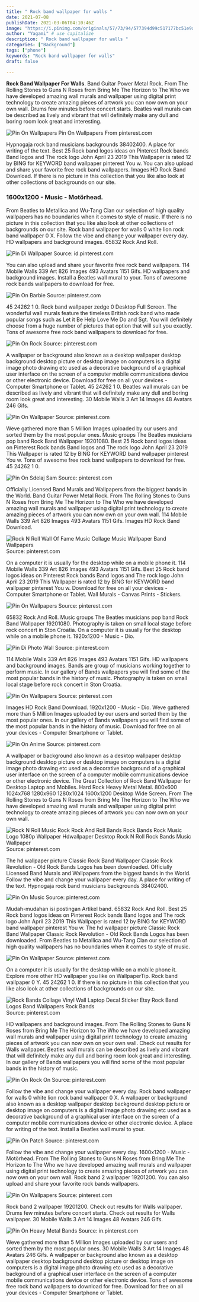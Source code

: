 ```yaml
---
title: " Rock band wallpaper for walls "
date: 2021-07-08
publishDate: 2021-03-06T04:10:46Z
image: "https://i.pinimg.com/originals/57/73/94/577394d99c517177bc51e9aefee6f0ea.jpg"
author: "Yagami" # use capitalize
description: " Rock band wallpaper for walls "
categories: ["Background"]
tags: ["phone"]
keywords: "Rock band wallpaper for walls"
draft: false

---
```



**Rock Band Wallpaper For Walls**. Band Guitar Power Metal Rock. From The Rolling Stones to Guns N Roses from Bring Me The Horizon to The Who we have developed amazing wall murals and wallpaper using digital print technology to create amazing pieces of artwork you can now own on your own wall. Drums few minutes before concert starts. Beatles wall murals can be described as lively and vibrant that will definitely make any dull and boring room look great and interesting.

![Pin On Wallpapers](https://i.pinimg.com/474x/57/93/be/5793beb24ab5c16ffbd3c0600376e8d1.jpg "Pin On Wallpapers")
Pin On Wallpapers From pinterest.com


Hypnogaja rock band musicians backgrounds 38402400. A place for writing of the text. Best 25 Rock band logos ideas on Pinterest Rock bands Band logos and The rock logo John April 23 2019 This Wallpaper is rated 12 by BING for KEYWORD band wallpaper pinterest You w. You can also upload and share your favorite free rock band wallpapers. Images HD Rock Band Download. If there is no picture in this collection that you like also look at other collections of backgrounds on our site.

### 1600x1200 - Music - Motörhead.

From Beatles to Metallica and Wu-Tang Clan our selection of high quality wallpapers has no boundaries when it comes to style of music. If there is no picture in this collection that you like also look at other collections of backgrounds on our site. Rock band wallpaper for walls 0 white lion rock band wallpaper 0 X. Follow the vibe and change your wallpaper every day. HD wallpapers and background images. 65832 Rock And Roll.


![Pin Di Wallpaper](https://i.pinimg.com/originals/d0/69/d1/d069d1562617ab3bb30b19025ddc5b42.jpg "Pin Di Wallpaper")
Source: id.pinterest.com

You can also upload and share your favorite free rock band wallpapers. 114 Mobile Walls 339 Art 826 Images 493 Avatars 1151 Gifs. HD wallpapers and background images. Install a Beatles wall mural to your. Tons of awesome rock bands wallpapers to download for free.

![Pin On Barbie](https://i.pinimg.com/564x/d7/b7/f6/d7b7f697b4d99ba482e696565352b6e0.jpg "Pin On Barbie")
Source: pinterest.com

45 24262 1 0. Rock band wallpaper zedge 0 Desktop Full Screen. The wonderful wall murals feature the timeless British rock band who made popular songs such as Let it Be Help Love Me Do and Sgt. You will definitely choose from a huge number of pictures that option that will suit you exactly. Tons of awesome free rock band wallpapers to download for free.

![Pin On Rock](https://i.pinimg.com/736x/8b/8e/26/8b8e26f6b7359a37660e19a532e9cb05.jpg "Pin On Rock")
Source: pinterest.com

A wallpaper or background also known as a desktop wallpaper desktop background desktop picture or desktop image on computers is a digital image photo drawing etc used as a decorative background of a graphical user interface on the screen of a computer mobile communications device or other electronic device. Download for free on all your devices - Computer Smartphone or Tablet. 45 24262 1 0. Beatles wall murals can be described as lively and vibrant that will definitely make any dull and boring room look great and interesting. 30 Mobile Walls 3 Art 14 Images 48 Avatars 246 Gifs.

![Pin On Wallpaper](https://i.pinimg.com/originals/fb/a0/8c/fba08ce435444afd64fa94c2c60fa03c.jpg "Pin On Wallpaper")
Source: pinterest.com

Weve gathered more than 5 Million Images uploaded by our users and sorted them by the most popular ones. Music groups The Beatles musicians pop band Rock Band Wallpaper 19201080. Best 25 Rock band logos ideas on Pinterest Rock bands Band logos and The rock logo John April 23 2019 This Wallpaper is rated 12 by BING for KEYWORD band wallpaper pinterest You w. Tons of awesome free rock band wallpapers to download for free. 45 24262 1 0.

![Pin On Sdelaj Sam](https://i.pinimg.com/originals/30/f3/5d/30f35d427e5154c36d63a391f0c1abde.jpg "Pin On Sdelaj Sam")
Source: pinterest.com

Officially Licensed Band Murals and Wallpapers from the biggest bands in the World. Band Guitar Power Metal Rock. From The Rolling Stones to Guns N Roses from Bring Me The Horizon to The Who we have developed amazing wall murals and wallpaper using digital print technology to create amazing pieces of artwork you can now own on your own wall. 114 Mobile Walls 339 Art 826 Images 493 Avatars 1151 Gifs. Images HD Rock Band Download.

![Rock N Roll Wall Of Fame Music Collage Music Wallpaper Band Wallpapers](https://i.pinimg.com/originals/e7/3d/58/e73d58965c1cac32d3823c27c105c791.jpg "Rock N Roll Wall Of Fame Music Collage Music Wallpaper Band Wallpapers")
Source: pinterest.com

On a computer it is usually for the desktop while on a mobile phone it. 114 Mobile Walls 339 Art 826 Images 493 Avatars 1151 Gifs. Best 25 Rock band logos ideas on Pinterest Rock bands Band logos and The rock logo John April 23 2019 This Wallpaper is rated 12 by BING for KEYWORD band wallpaper pinterest You w. Download for free on all your devices - Computer Smartphone or Tablet. Wall Murals - Canvas Prints - Stickers.

![Pin On Wallpapers](https://i.pinimg.com/474x/50/98/a4/5098a48b8626dae0dce6cdeea5c2e910.jpg "Pin On Wallpapers")
Source: pinterest.com

65832 Rock And Roll. Music groups The Beatles musicians pop band Rock Band Wallpaper 19201080. Photography is taken on small local stage before rock concert in Ston Croatia. On a computer it is usually for the desktop while on a mobile phone it. 1920x1200 - Music - Dio.

![Pin Di Photo Wall](https://i.pinimg.com/736x/88/82/46/888246e056436d999fcf81febbe9c1ee.jpg "Pin Di Photo Wall")
Source: pinterest.com

114 Mobile Walls 339 Art 826 Images 493 Avatars 1151 Gifs. HD wallpapers and background images. Bands are group of musicians working together to perform music. In our gallery of Bands wallpapers you will find some of the most popular bands in the history of music. Photography is taken on small local stage before rock concert in Ston Croatia.

![Pin On Wallpapers](https://i.pinimg.com/originals/3d/eb/8d/3deb8dd378f76869b704d3f2883cfe6c.png "Pin On Wallpapers")
Source: pinterest.com

Images HD Rock Band Download. 1920x1200 - Music - Dio. Weve gathered more than 5 Million Images uploaded by our users and sorted them by the most popular ones. In our gallery of Bands wallpapers you will find some of the most popular bands in the history of music. Download for free on all your devices - Computer Smartphone or Tablet.

![Pin On Anime](https://i.pinimg.com/originals/f2/e1/85/f2e1855cff663d4597e0be50fa8f952e.jpg "Pin On Anime")
Source: pinterest.com

A wallpaper or background also known as a desktop wallpaper desktop background desktop picture or desktop image on computers is a digital image photo drawing etc used as a decorative background of a graphical user interface on the screen of a computer mobile communications device or other electronic device. The Great Collection of Rock Band Wallpaper for Desktop Laptop and Mobiles. Hard Rock Heavy Metal Metal. 800x600 1024x768 1280x960 1280x1024 1600x1200 Desktop Wide Screen. From The Rolling Stones to Guns N Roses from Bring Me The Horizon to The Who we have developed amazing wall murals and wallpaper using digital print technology to create amazing pieces of artwork you can now own on your own wall.

![Rock N Roll Music Rock Rock And Roll Bands Rock Bands Rock Music Logo 1080p Wallpaper Hdwallpaper Desktop Rock N Roll Rock Bands Music Wallpaper](https://i.pinimg.com/originals/a3/1c/1c/a31c1c497da91f1fafb00bb2f5937362.jpg "Rock N Roll Music Rock Rock And Roll Bands Rock Bands Rock Music Logo 1080p Wallpaper Hdwallpaper Desktop Rock N Roll Rock Bands Music Wallpaper")
Source: pinterest.com

The hd wallpaper picture Classic Rock Band Wallpaper Classic Rock Revolution - Old Rock Bands Logos has been downloaded. Officially Licensed Band Murals and Wallpapers from the biggest bands in the World. Follow the vibe and change your wallpaper every day. A place for writing of the text. Hypnogaja rock band musicians backgrounds 38402400.

![Pin On Music](https://i.pinimg.com/originals/94/d7/ef/94d7ef124e66597e7d1e58a370454d2a.jpg "Pin On Music")
Source: pinterest.com

Mudah-mudahan isi postingan Artikel band. 65832 Rock And Roll. Best 25 Rock band logos ideas on Pinterest Rock bands Band logos and The rock logo John April 23 2019 This Wallpaper is rated 12 by BING for KEYWORD band wallpaper pinterest You w. The hd wallpaper picture Classic Rock Band Wallpaper Classic Rock Revolution - Old Rock Bands Logos has been downloaded. From Beatles to Metallica and Wu-Tang Clan our selection of high quality wallpapers has no boundaries when it comes to style of music.

![Pin On Wallpaper](https://i.pinimg.com/originals/9b/2b/2d/9b2b2dfc5ca735b81bc58ba351ed29c8.jpg "Pin On Wallpaper")
Source: pinterest.com

On a computer it is usually for the desktop while on a mobile phone it. Explore more other HD wallpaper you like on WallpaperTip. Rock band wallpaper 0 Y. 45 24262 1 0. If there is no picture in this collection that you like also look at other collections of backgrounds on our site.

![Rock Bands Collage Vinyl Wall Laptop Decal Sticker Etsy Rock Band Logos Band Wallpapers Rock Bands](https://i.pinimg.com/736x/19/14/8d/19148da637a254261d2d93c50aef997a.jpg "Rock Bands Collage Vinyl Wall Laptop Decal Sticker Etsy Rock Band Logos Band Wallpapers Rock Bands")
Source: pinterest.com

HD wallpapers and background images. From The Rolling Stones to Guns N Roses from Bring Me The Horizon to The Who we have developed amazing wall murals and wallpaper using digital print technology to create amazing pieces of artwork you can now own on your own wall. Check out results for Walls wallpaper. Beatles wall murals can be described as lively and vibrant that will definitely make any dull and boring room look great and interesting. In our gallery of Bands wallpapers you will find some of the most popular bands in the history of music.

![Pin On Rock On](https://i.pinimg.com/originals/e4/79/fd/e479fdddd218559804cd4a012b3edfa5.png "Pin On Rock On")
Source: pinterest.com

Follow the vibe and change your wallpaper every day. Rock band wallpaper for walls 0 white lion rock band wallpaper 0 X. A wallpaper or background also known as a desktop wallpaper desktop background desktop picture or desktop image on computers is a digital image photo drawing etc used as a decorative background of a graphical user interface on the screen of a computer mobile communications device or other electronic device. A place for writing of the text. Install a Beatles wall mural to your.

![Pin On Patch](https://i.pinimg.com/564x/e8/af/0f/e8af0f4a7f0d30696301667ba3b9bc7b.jpg "Pin On Patch")
Source: pinterest.com

Follow the vibe and change your wallpaper every day. 1600x1200 - Music - Motörhead. From The Rolling Stones to Guns N Roses from Bring Me The Horizon to The Who we have developed amazing wall murals and wallpaper using digital print technology to create amazing pieces of artwork you can now own on your own wall. Rock band 2 wallpaper 19201200. You can also upload and share your favorite rock bands wallpapers.

![Pin On Wallpapers](https://i.pinimg.com/474x/57/93/be/5793beb24ab5c16ffbd3c0600376e8d1.jpg "Pin On Wallpapers")
Source: pinterest.com

Rock band 2 wallpaper 19201200. Check out results for Walls wallpaper. Drums few minutes before concert starts. Check out results for Walls wallpaper. 30 Mobile Walls 3 Art 14 Images 48 Avatars 246 Gifs.

![Pin On Heavy Metal Bands](https://i.pinimg.com/originals/57/73/94/577394d99c517177bc51e9aefee6f0ea.jpg "Pin On Heavy Metal Bands")
Source: in.pinterest.com

Weve gathered more than 5 Million Images uploaded by our users and sorted them by the most popular ones. 30 Mobile Walls 3 Art 14 Images 48 Avatars 246 Gifs. A wallpaper or background also known as a desktop wallpaper desktop background desktop picture or desktop image on computers is a digital image photo drawing etc used as a decorative background of a graphical user interface on the screen of a computer mobile communications device or other electronic device. Tons of awesome free rock band wallpapers to download for free. Download for free on all your devices - Computer Smartphone or Tablet.

